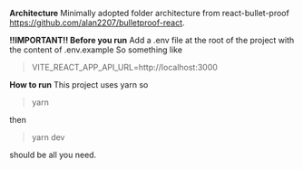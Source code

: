 **Architecture**
Minimally adopted folder architecture from react-bullet-proof https://github.com/alan2207/bulletproof-react.

**!!IMPORTANT!! Before you run**
Add a .env file at the root of the project with the content of .env.example
So something like

> VITE_REACT_APP_API_URL=http://localhost:3000


**How to run**
This project uses yarn so

> yarn

then

> yarn dev

should be all you need.
